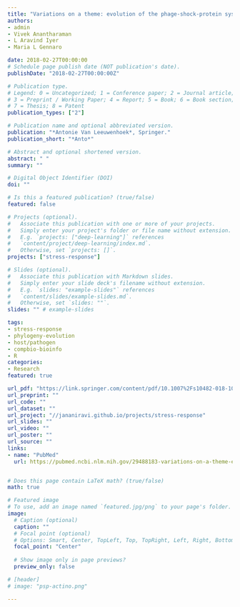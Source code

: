 ```yaml
---
title: "Variations on a theme: evolution of the phage-shock-protein system in Actinobacteria"
authors:
- admin
- Vivek Anantharaman
- L Aravind Iyer
- Maria L Gennaro

date: 2018-02-27T00:00:00
# Schedule page publish date (NOT publication's date).
publishDate: "2018-02-27T00:00:00Z"

# Publication type.
# Legend: 0 = Uncategorized; 1 = Conference paper; 2 = Journal article;
# 3 = Preprint / Working Paper; 4 = Report; 5 = Book; 6 = Book section;
# 7 = Thesis; 8 = Patent
publication_types: ["2"]

# Publication name and optional abbreviated version.
publication: "*Antonie Van Leeuwenhoek*, Springer."
publication_short: "*Anto*"

# Abstract and optional shortened version.
abstract: " "
summary: ""

# Digital Object Identifier (DOI)
doi: ""

# Is this a featured publication? (true/false)
featured: false

# Projects (optional).
#   Associate this publication with one or more of your projects.
#   Simply enter your project's folder or file name without extension.
#   E.g. `projects: ["deep-learning"]` references 
#   `content/project/deep-learning/index.md`.
#   Otherwise, set `projects: []`.
projects: ["stress-response"]

# Slides (optional).
#   Associate this publication with Markdown slides.
#   Simply enter your slide deck's filename without extension.
#   E.g. `slides: "example-slides"` references 
#   `content/slides/example-slides.md`.
#   Otherwise, set `slides: ""`.
slides: "" # example-slides

tags:
- stress-response
- phylogeny-evolution
- host/pathogen
- compbio-bioinfo
- R
categories:
- Research
featured: true

url_pdf: "https://link.springer.com/content/pdf/10.1007%2Fs10482-018-1053-5.pdf"
url_preprint: ""
url_code: ""
url_dataset: ""
url_project: "//jananiravi.github.io/projects/stress-response"
url_slides: ""
url_video: ""
url_poster: ""
url_source: ""
links:
- name: "PubMed"
  url: https://pubmed.ncbi.nlm.nih.gov/29488183-variations-on-a-theme-evolution-of-the-phage-shock-protein-system-in-actinobacteria


# Does this page contain LaTeX math? (true/false)
math: true

# Featured image
# To use, add an image named `featured.jpg/png` to your page's folder. 
image:
  # Caption (optional)
  caption: ""
  # Focal point (optional)
  # Options: Smart, Center, TopLeft, Top, TopRight, Left, Right, BottomLeft, Bottom, BottomRight
  focal_point: "Center"
  
  # Show image only in page previews?
  preview_only: false

# [header]
# image: "psp-actino.png"

---
```

